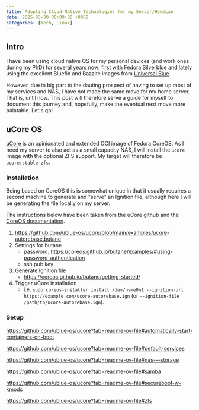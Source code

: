 ```yaml
---
title: Adopting Cloud-Native Technologies for my Server/HomeLab 
date: 2025-03-30 00:00:00 +0000
categories: [Tech, Linux]
---
```


## Intro

I have been using cloud native OS for my personal devices (and work ones during my PhD) for several years now; 
[first with Fedora Silverblue](https://fercrcode.github.io/posts/SilverblueSetup/) 
and lately using the excellent Bluefin and Bazzite images from [Universal Blue](https://universal-blue.org/).

However, due in big part to the dauting prospect of having to set up most of my services and NAS, I have not made the same move for my home server. That is, until now. This post will therefore serve a guide for myself to document this journey and, hopefully, make the eventual next move more palatable. Let's go!

## uCore OS

[uCore](https://github.com/ublue-os/ucore?tab=readme-ov-file#ucore) is an opinionated and extended OCI image of Fedora CoreOS.
As I need my server to also act as a small capacity NAS, I will install the `ucore` image with the optional ZFS support.
My target will therefore be `ucore:stable-zfs`.

### Installation

Being based on CoreOS this is somewhat unique in that it usually requires a second machine to generate and "serve" an Ignition file, although here I will be generating the file locally on my server.

The instructions below have been taken from the uCore github and the [CoreOS documentation](https://docs.fedoraproject.org/en-US/fedora-coreos/bare-metal/).


1. https://github.com/ublue-os/ucore/blob/main/examples/ucore-autorebase.butane
2. Settings for butane
   - password: https://coreos.github.io/butane/examples/#using-password-authentication
   - ssh pub key
3. Generate Ignition file
   - https://coreos.github.io/butane/getting-started/
4. Trigger uCore installation
   - i.e. `sudo coreos-installer install /dev/nvme0n1 --ignition-url https://example.com/ucore-autorebase.ign` (or `--ignition-file /path/to/ucore-autorebase.ign`). 

### Setup

https://github.com/ublue-os/ucore?tab=readme-ov-file#automatically-start-containers-on-boot

https://github.com/ublue-os/ucore?tab=readme-ov-file#default-services

https://github.com/ublue-os/ucore?tab=readme-ov-file#nas---storage

https://github.com/ublue-os/ucore?tab=readme-ov-file#samba

https://github.com/ublue-os/ucore?tab=readme-ov-file#secureboot-w-kmods

https://github.com/ublue-os/ucore?tab=readme-ov-file#zfs



